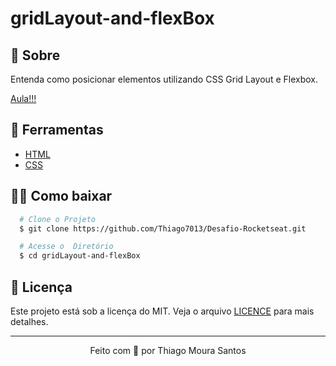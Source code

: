 # gridLayout-and-flexBox

## 🧾 Sobre

Entenda como posicionar elementos utilizando CSS Grid Layout e Flexbox.

<a href="https://www.youtube.com/watch?v=x-4z_u8LcGc">Aula!!!</a>

## 🔧 Ferramentas

- [HTML](https://developer.mozilla.org/pt-BR/docs/Web/HTML)
- [CSS](https://developer.mozilla.org/pt-BR/docs/Web/CSS)

## 👨‍💻 Como baixar

```bash
  # Clone o Projeto
  $ git clone https://github.com/Thiago7013/Desafio-Rocketseat.git
```

```bash
  # Acesse o  Diretório
  $ cd gridLayout-and-flexBox
```

## 📝 Licença

Este projeto está sob a licença do MIT. Veja o arquivo <a href="https://github.com/Thiago7013/gridLayout-and-flexBox/blob/main/LICENSE">LICENCE</a> para mais detalhes.

---

<p align="center">Feito com 💙 por Thiago Moura Santos</p>
